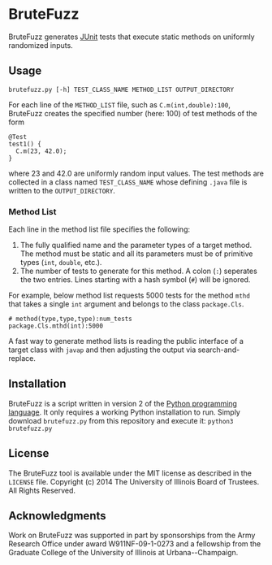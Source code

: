 BruteFuzz
=========

BruteFuzz generates [JUnit][junit] tests that execute static methods
on uniformly randomized inputs.


Usage
-----

~~~~
brutefuzz.py [-h] TEST_CLASS_NAME METHOD_LIST OUTPUT_DIRECTORY
~~~~

For each line of the `METHOD_LIST` file, such as `C.m(int,double):100`,
BruteFuzz creates the specified number (here: 100) of test methods of
the form
~~~~
@Test
test1() {
  C.m(23, 42.0);
}
~~~~
where 23 and 42.0 are uniformly random input values.  The test methods
are collected in a class named `TEST_CLASS_NAME` whose defining
`.java` file is written to the `OUTPUT_DIRECTORY`.


### Method List

Each line in the method list file specifies the following:
1. The fully qualified name and the parameter types of a target
   method.  The method must be static and all its parameters must be
   of primitive types (`int`, `double`, etc.).
2. The number of tests to generate for this method.
A colon (`:`) seperates the two entries.  Lines starting with a hash
symbol (`#`) will be ignored.

For example, below method list requests 5000 tests for the method
`mthd` that takes a single `int` argument and belongs to the class
`package.Cls`.
~~~~
# method(type,type,type):num_tests
package.Cls.mthd(int):5000
~~~~

A fast way to generate method lists is reading the public interface of
a target class with `javap` and then adjusting the output via
search-and-replace.


Installation
------------

BruteFuzz is a script written in version 2 of the
[Python programming language][python].  It only requires a working
Python installation to run.  Simply download `brutefuzz.py` from this
repository and execute it: `python3 brutefuzz.py`


License
-------

The BruteFuzz tool is available under the MIT license as described in
the `LICENSE` file.  Copyright (c) 2014 The University of Illinois
Board of Trustees.  All Rights Reserved.


Acknowledgments
---------------

Work on BruteFuzz was supported in part by sponsorships from the Army
Research Office under award W911NF-09-1-0273 and a fellowship from the
Graduate College of the University of Illinois at Urbana--Champaign.


[junit]: http://junit.org "Homepage of the JUnit Testing Framework for Java"
[python]: http://python.org "Homepage of the Python Programming Language"
